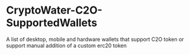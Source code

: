 # CryptoWater-C2O-SupportedWallets
A list of desktop, mobile and hardware wallets that support C2O token or support manual addition of a custom erc20 token
